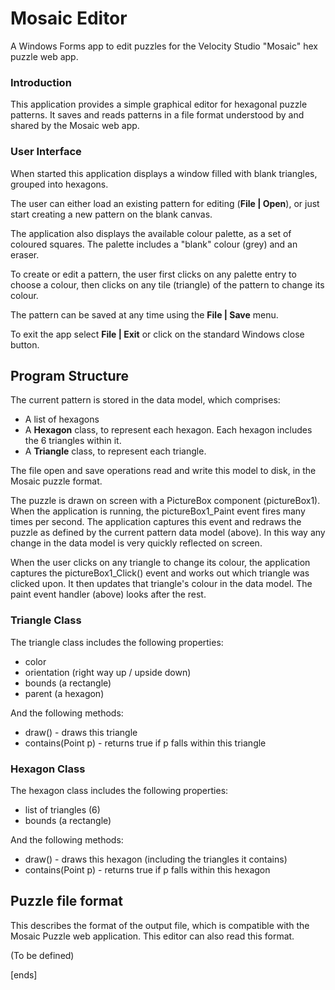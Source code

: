 # Mosaic Editor
A Windows Forms app to edit puzzles for the Velocity Studio "Mosaic" hex puzzle web app.

### Introduction
This application provides a simple graphical editor for hexagonal puzzle patterns.  It saves and reads patterns in a file format understood by and shared by the Mosaic web app.

### User Interface
When started this application displays a window filled with blank triangles, grouped into hexagons.

The user can either load an existing pattern for editing (**File | Open**), or just start creating a new pattern on the blank canvas.

The application also displays the available colour palette, as a set of coloured squares.  The palette includes a "blank" colour (grey) and an eraser.

To create or edit a pattern, the user first clicks on any palette entry to choose a colour, then clicks on any tile (triangle) of the pattern to change its colour.

The pattern can be saved at any time using the **File | Save** menu.

To exit the app select **File | Exit** or click on the standard Windows close button.

## Program Structure
The current pattern is stored in the data model, which comprises:

* A list of hexagons
* A **Hexagon** class, to represent each hexagon.  Each hexagon includes the 6 triangles within it.
* A **Triangle** class, to represent each triangle.

The file open and save operations read and write this model to disk, in the Mosaic puzzle format.

The puzzle is drawn on screen with a PictureBox component (pictureBox1).  When the application is running, the pictureBox1_Paint event fires many times per second.  The application captures this event and redraws the puzzle as defined by the current pattern data model (above).  In this way any change in the data model is very quickly reflected on screen.

When the user clicks on any triangle to change its colour, the application captures the pictureBox1_Click() event and works out which triangle was clicked upon.  It then updates that triangle's colour in the data model.  The paint event handler (above) looks after the rest.

### Triangle Class
The triangle class includes the following properties:
* color
* orientation (right way up / upside down)
* bounds (a rectangle)
* parent (a hexagon)

And the following methods:
* draw() - draws this triangle
* contains(Point p) - returns true if p falls within this triangle

### Hexagon Class
The hexagon class includes the following properties:
* list of triangles (6)
* bounds (a rectangle)

And the following methods:
* draw() - draws this hexagon (including the triangles it contains)
* contains(Point p) - returns true if p falls within this hexagon

## Puzzle file format
This describes the format of the output file, which is compatible with the Mosaic Puzzle web application.  This editor can also read this format.

(To be defined)

[ends]
